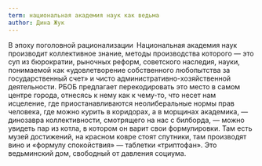 ```yaml
---
term: национальная академия наук как ведьма
author: Дина Жук
---
```

В эпоху поголовной рационализации Национальная академия наук производит коллективное знание, методы производства которого — это суп из бюрократии, рыночных реформ, советского наследия, науки, понимаемой как «удовлетворение собственного любопытства за государственный счет» и чисто административно-хозяйственной деятельности. РБОБ предлагает перекодировать это место в самом центре города, отнесясь к нему как к чему-то, что несет нам исцеление, где приостанавливаются неолиберальные нормы прав человека, где можно курить в коридорах, а в морщинах академика, — динозавра коллективности, смотрящего на нас с билборда, — можно увидеть пар из котла, в котором он варит свои формулировки. Там есть музей достижений, на красном ковре стоят спутники, там производят вино и «формулу спокойствия» — таблетки «триптофан». Это ведьминский дом, свободный от давления социума.
